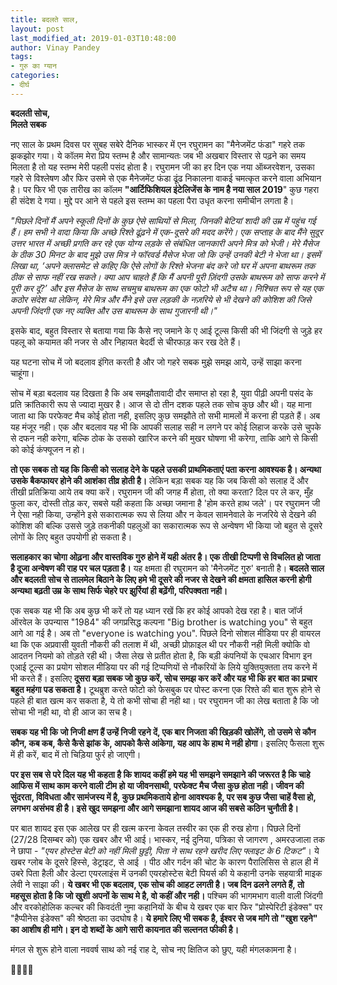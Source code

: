 ```yaml
---
title: बदलते साल,
layout: post
last_modified_at: 2019-01-03T10:48:00
author: Vinay Pandey
tags:
- गुरु का ग्यान
categories:
- दीर्घ
---
```

**बदलती सोच,**    
                      **मिलते सबक**

नए साल के प्रथम दिवस पर सुबह सबेरे दैनिक भास्कर में एन रघुरामन का "मैनेजमेंट फंडा" गहरे तक झकझोर गया। ये कॉलम मेरा प्रिय स्तम्भ है और सामान्यतः जब भी अखबार विस्तार से पढ़ने का समय मिलता है तो यह स्तम्भ मेरी पहली पसंद होता है। रघुरामन जी का हर दिन एक नया ऑब्जरवेशन, उसका गहरे से विश्लेषण और फिर उसमे से एक मैनेजमेंट फंडा ढूंढ निकालना वाकई चमत्कृत करने वाला अभियान है। पर फिर भी एक तारीख का कॉलम **"आर्टिफिशियल इंटेलिजेंस के नाम है नया साल 2019**" कुछ गहरा ही संदेश दे गया। मुद्दे पर आने से पहले इस स्तम्भ का पहला पैरा उधृत करना समीचीन लगता है। 

*"पिछले दिनों मैं अपने स्कूली दिनों के कुछ ऐसे साथियों से मिला, जिनकी बेटियां शादी की उम्र में पहुंच गई हैं। हम सभी ने वादा किया कि अच्छे रिश्ते ढूंढ़ने में एक-दूसरे की मदद करेंगे। एक सप्ताह के बाद मैंने सुदूर उत्तर भारत में अच्छी प्रगति कर रहे एक योग्य लड़के से संबंधित जानकारी अपने मित्र को भेजी। मेरे मैसेज के ठीक 30 मिनट के बाद मुझे उस मित्र ने फॉरवर्ड मैसेज भेजा जो कि उन्हें उनकी बेटी ने भेजा था। इसमें लिखा था, ‘अपने क्लासमेट से कहिए कि ऐसे लोगों के रिश्ते भेजना बंद करे जो घर में अपना बाथरूम तक ठीक से साफ नहीं रख सकते। क्या आप चाहते हैं कि मैं अपनी पूरी ज़िंदगी उसके बाथरूम को साफ करने में पूरी कर दूं?’ और इस मैसेज के साथ सचमुच बाथरूम का एक फोटो भी अटैच था। निश्चित रूप से यह एक कठोर संदेश था लेकिन, मेरे मित्र और मैंने इसे उस लड़की के नज़रिये से भी देखने की कोशिश की जिसे अपनी जिंदगी एक नए व्यक्ति और उस बाथरूम के साथ गुजारनी थी।"*

इसके बाद, बहुत विस्तार से बताया गया कि कैसे नए जमाने के ए आई टूल्स किसी की भी जिंदगी से जुड़े हर पहलू को कयामत की नजर से और निहायत बेदर्दी से चीरफाड़ कर रख देते हैं। 
 
यह घटना सोच में जो बदलाव इंगित करती है और जो गहरे सबक  मुझे समझ आये, उन्हें साझा करना चाहूंगा। 

सोच में बड़ा बदलाव यह दिखता है कि अब समझौतावादी दौर समाप्त हो रहा है, युवा पीढ़ी अपनी पसंद के प्रति क्रांतिकारी रूप से ज्यादा  मुखर है। आज से दो तीन दशक पहले तक सोच कुछ और थी। यह माना जाता था कि परफेक्ट मैच कोई होता नही, इसलिए कुछ समझौते तो सभी मामलों में करना ही पड़ते हैं। अब यह मंजूर नही। एक और बदलाव यह भी कि आपकी सलाह सही न लगने पर कोई लिहाज करके उसे चुपके से दफन नही करेगा, बल्कि ठोक के उसको खारिज करने की मुखर घोषणा भी करेगा, ताकि आगे से किसी को कोई कंफ्यूजन न हो।

**तो एक सबक तो यह कि किसी को सलाह देने के पहले उसकी प्राथमिकताएं पता करना आवश्यक है। अन्यथा उसके बैकफायर होने की आशंका तीव्र होती है।** लेकिन बड़ा सबक यह कि जब किसी को सलाह दें और तीखी प्रतिक्रिया आये तब क्या करें। रघुरामन जी की जगह मैं होता, तो क्या करता? दिल पर ले कर, मुँह फुला कर, दोस्ती तोड़ कर, सबसे यही कहता कि अच्छा जमाना है 'होम करते हाथ जले'। पर रघुरामन जी ने ऐसा नही किया, उन्होंने इसे सकारात्मक रूप से लिया और न केवल सामनेवाले के नजरिये से देखने की कोशिश की बल्कि उससे जुड़े तकनीकी पहलुओं का सकारात्मक रूप से अन्वेषण भी किया जो बहुत से दूसरे लोगों के लिए बहुत उपयोगी हो सकता है।
 
**सलाहकार का चोगा ओढ़ना और वास्तविक गुरु होने में यही अंतर है। एक तीखी टिप्पणी से विचलित हो जाता है दूजा अन्वेषण की राह पर चल पड़ता है।** यह क्षमता ही रघुरामन को 'मैनेजमेंट गुरु' बनाती है। **बदलते साल और बदलती सोच से तालमेल बिठाने के लिए हमे भी दूसरे की नजर से देखने की क्षमता हासिल करनी होगी अन्यथा बढ़ती उम्र के साथ सिर्फ चेहरे पर झुर्रियां ही बढ़ेंगी, परिपक्वता नही।**

एक सबक यह भी कि अब कुछ भी करें तो यह ध्यान रखें कि हर कोई आपको देख रहा है। बात जॉर्ज ऑरवेल के उपन्यास "1984" की जगप्रसिद्ध कल्पना "Big brother  is watching you"  से बहुत आगे आ गई है। अब तो  "everyone is watching you". पिछले दिनो सोशल मीडिया पर ही वायरल था कि एक अप्रवासी युवती नौकरी की तलाश में थी, अच्छी प्रोफ़ाइल थी पर नौकरी नही मिली क्योकि वो आदतन नियमो को तोड़ते रही थी। जैसा लेख से प्रतीत होता है, कि बड़ी कंपनियों के एचआर विभाग इन एआई टूल्स का प्रयोग सोशल मीडिया पर की गई टिप्पणियों से नौकरियों के लिये युक्तियुक्तता तय करने में भी करते हैं। इसलिए **दूसरा बड़ा सबक जो कुछ करें, सोच समझ कर करें और यह भी कि हर बात का प्रचार बहुत महंगा पड सकता है।** टूथब्रुश करते फोटो को फेसबुक पर पोस्ट करना एक रिश्ते की बात शुरू होने से पहले ही बात खत्म कर सकता है, ये तो कभी सोचा ही नही था। पर रघुरामन जी का लेख बताता है कि जो सोचा भी नही था, वो ही आज का सच है।

 **सबक यह भी कि जो निजी क्षण हैं उन्हें निजी रहने दें, एक बार निजता की खिड़की खोलेंगे, तो उसमे से कौन कौन, कब कब, कैसे कैसे झांक के, आपको कैसे आंकेगा, यह आप के हाथ मे नही होगा**। इसलिए फैसला शुरू में ही करें, बाद में तो चिड़िया फुर्र हो जाएगी। 

**पर इस सब से परे दिल यह भी कहता है कि शायद कहीं हमे यह भी समझने समझाने की जरूरत है कि चाहे आफिस में साथ काम करने वाली टीम हो या जीवनसाथी,  परफेक्ट मैच जैसा कुछ होता नही। जीवन की सुंदरता, विविधता और सामंजस्य में है, कुछ प्रथमिकताये होना आवश्यक है, पर सब कुछ जैसा चाहें वैसा हो, लगभग असंभव ही है। इसे खुद समझना और आगे समझाना शायद आज की सबसे कठिन चुनौती है।**

पर बात शायद इस एक आलेख पर ही खत्म करना केवल तस्वीर का एक ही रुख होगा। पिछले दिनों (27/28 दिसम्बर को) एक खबर और भी आई। भास्कर, नई दुनिया, पत्रिका से जागरण , अमरउजाला तक ने छापा -
*"एयर होस्टेस बेटी को नहीं मिली छुट्टी, पिता ने साथ रहने खरीद लिए फ्लाइट के 6 टिकट"*। 
ये खबर ग्लोब के दूसरे हिस्से, डेट्राइट, से आई । पीठ और गर्दन की चोट के कारण पैरालिसिस से हाल ही में उबरे पिता हैली और डेल्टा एयरलाइंस में उनकी एयरहोस्टेस बेटी पियर्स की ये कहानी उनके सहयात्री माइक लेवी ने साझा की। **ये खबर भी एक बदलाव, एक सोच की आहट लगती है। जब दिन ढलने लगते हैं, तो महसूस होता है कि जो खुशी अपनों के साथ मे है, वो कहीं और नही।** पश्चिम की भागमभाग वाली वाली जिंदगी और वरकोहोलिक कल्चर की किवदंती नुमा कहानियों के बीच ये खबर एक बार फिर "प्रोस्पेरिटी इंडेक्स" पर "हैप्पीनेस इंडेक्स" की श्रेष्ठता का उदघोष है। 
**ये हमारे लिए भी सबक है, ईश्वर से जब मांगे तो "खुश रहने" का आशीष ही मांगे। इन दो शब्दों के आगे सारी कायनात की सल्तनत फीकी है।**

मंगल से शुरू होने वाला नववर्ष
साथ को नई राह दे, 
सोच नए क्षितिज को छुए, 
यही मंगलकामना है।  

🙏🌷🌷🙏


